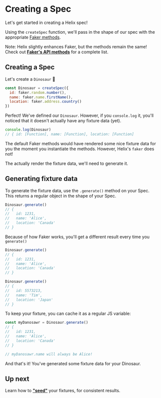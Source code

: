 # Creating a Spec

Let's get started in creating a Helix spec!

Using the `createSpec` function, we'll pass in the shape of our spec with the appropriate [Faker methods](https://github.com/marak/Faker.js/#api-methods).

Note: Helix slightly enhances Faker, but the methods remain the same! Check out **[Faker's API methods](https://github.com/marak/Faker.js/#api-methods)** for a complete list.

## Creating a Spec

Let's create a `Dinosaur` 🦎

```js
const Dinosaur = createSpec({
  id: faker.random.number(),
  name: faker.name.firstName(),
  location: faker.address.country()
})
```

Perfect! We've defined our `Dinosaur`. However, if you `console.log` it, you'll noticed that it doesn't actually have any fixture data (yet).

```js
console.log(Dinosaur)
// { id: [Function], name: [Function], location: [Function]
```

The default Faker methods would have rendered some nice fixture data for you the moment you instantiate the methods. However, Helix's `faker` does not!

The actually render the fixture data, we'll need to generate it.


## Generating fixture data

To generate the fixture data, use the `.generate()` method on your Spec. This returns a regular object in the shape of your Spec.

```js
Dinosaur.generate()
// {
//   id: 1231,
//   name: 'Alice',
//   location: 'Canada'
// }
```

Because of how Faker works, you'll get a different result every time you `generate()`

```js
Dinosaur.generate()
// {
//   id: 1231,
//   name: 'Alice',
//   location: 'Canada'
// }

Dinosaur.generate()
// {
//   id: 5573213,
//   name: 'Tim',
//   location: 'Japan'
// }
```

To keep your fixture, you can cache it as a regular JS variable:

```js
const myDanosawr = Dinosaur.generate()
// {
//   id: 1231,
//   name: 'Alice',
//   location: 'Canada'
// }

// myDanosawr.name will always be Alice!
```

And that's it! You've generated some fixture data for your Dinosaur. 


## Up next

Learn how to **["seed"](./seed.md)** your fixtures, for consistent results.
